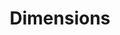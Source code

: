 ---
layout: default
bigquery: https://console.cloud.google.com/bigquery?p=covid-19-dimensions-ai&page=table&d=data&t=publications
contributors: Digital Science, https://www.digital-science.com/
cost: Free for personal, non-commercial use.
description: Dimensions contains more than 100 million publications, ranging from
  articles published in scholarly journals, books and book chapters, to preprints
  and conference proceedings. All publications are contextualized with linked data
  sets, funding, publications, patents, clinical trials, and policy documents. You
  can also view associated categories, funders, institutions, and researcher profiles.
documentation: https://docs.dimensions.ai/bigquery/index.html
last_edit: Mon, 04 Apr 2022 19:04:00 GMT
location: https://www.dimensions.ai/products/free/
maintained_by: Digital Science, https://www.digital-science.com/
schema_fields: '[''organisation_details'', ''publisher'', ''start_date'', ''aliases'',
  ''active_years'', ''funding_chf'', ''associated_grant_ids'', ''brief_title'', ''current_assignee'',
  ''research_org_countries'', ''original_title'', ''gender'', ''granted_date'', ''category_hrcs_hc'',
  ''repository_url'', ''kind'', ''publication_ids'', ''legal_status'', ''types'',
  ''current_assignee_countries'', ''date_modified'', ''research_org_state_codes'',
  ''address'', ''granted_year'', ''funding_cad'', ''acknowledgements'', ''investigators'',
  ''assignee_countries'', ''end_date'', ''funder_org'', ''filing_date'', ''research_orgs'',
  ''reference_ids'', ''funding_gbp'', ''family_count'', ''funding_jpy'', ''category_for'',
  ''expiration_date'', ''year'', ''subtitles'', ''linkout'', ''language'', ''research_org_state_names'',
  ''publication_year'', ''id'', ''associated_publication_arxiv_id'', ''repository_id'',
  ''issue'', ''application_number'', ''funder_org_state_codes'', ''authors'', ''category_icrp_ct'',
  ''category_rcdc'', ''priority_year'', ''date_print'', ''citation_string'', ''source_id'',
  ''interventions'', ''original_assignee'', ''type'', ''repository_name'', ''phase'',
  ''established'', ''family_id'', ''mesh_terms'', ''funder_org_acronyms'', ''grant_number'',
  ''open_access_categories_v2'', ''date_normal'', ''pages'', ''license'', ''priority_date'',
  ''expiration_year'', ''abstract'', ''filing_status'', ''open_access_categories'',
  ''doi'', ''isbn'', ''journal_lists'', ''legal_events'', ''categories'', ''date_inserted'',
  ''date_imported_gbq'', ''category_hrcs_rac'', ''assignee_orgs'', ''editors'', ''mesh_headings'',
  ''funding_nzd'', ''publication_date'', ''filing_year'', ''conditions'', ''researcher_ids'',
  ''citations'', ''category_hra'', ''journal'', ''funding_details'', ''conference'',
  ''category_sdg'', ''pmcid'', ''links'', ''funding_eur'', ''funding_aud'', ''end_year'',
  ''start_year'', ''labels'', ''research_org_cities'', ''resulting_publication_ids'',
  ''clinical_trial_ids'', ''arxiv_id'', ''acronyms'', ''patent_ids'', ''original_assignee_orgs'',
  ''resulting_publication_doi'', ''acronym'', ''date'', ''altmetrics'', ''status'',
  ''category_bra'', ''date_online'', ''funder_org_cities'', ''created_date'', ''funder_countries'',
  ''citations_count'', ''book_title'', ''wikipedia_url'', ''relationships'', ''inventor_names'',
  ''research_org_city_names'', ''research_org_country_names'', ''funding_cny'', ''description'',
  ''funder_org_countries'', ''associated_publication_id'', ''proceedings_title'',
  ''funder_orgs'', ''email_address'', ''book_series_title'', ''supporting_grant_ids'',
  ''associated_publication_pmid'', ''jurisdiction'', ''category_icrp_cso'', ''cpc'',
  ''external_ids'', ''cited_by_ids'', ''eisbn'', ''pmid'', ''embargo_date'', ''name'',
  ''associated_publication_doi'', ''funding_amount'', ''parent_id'', ''registry'',
  ''metrics'', ''volume'', ''funding_currency'', ''title'', ''ipcr'', ''family_members_ids'',
  ''current_assignee_orgs'', ''category_uoa'', ''original_abstract'', ''foa_number'',
  ''concepts'', ''funding_usd'', ''original_assignee_countries'']'
shortname: dimensions
tags:
- scholarly literature
- patents
- funding
- clinical trials
- academic profiles
terms_of_use: 'Use of both the Dimensions COVID-19 dataset and full Dimensions dataset
  are subject to the Dimensions Terms of use: https://www.dimensions.ai/policies-terms-legal '
title: Dimensions
uuid: dcff88bd-fe6b-4fdb-8159-809bf9d7bc1c
---